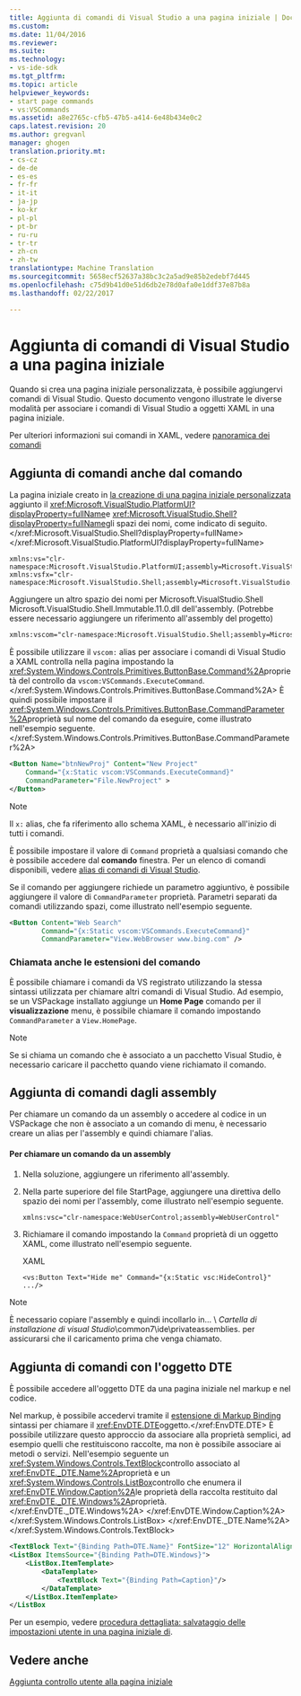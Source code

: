 ```yaml
---
title: Aggiunta di comandi di Visual Studio a una pagina iniziale | Documenti di Microsoft
ms.custom: 
ms.date: 11/04/2016
ms.reviewer: 
ms.suite: 
ms.technology:
- vs-ide-sdk
ms.tgt_pltfrm: 
ms.topic: article
helpviewer_keywords:
- start page commands
- vs:VSCommands
ms.assetid: a8e2765c-cfb5-47b5-a414-6e48b434e0c2
caps.latest.revision: 20
ms.author: gregvanl
manager: ghogen
translation.priority.mt:
- cs-cz
- de-de
- es-es
- fr-fr
- it-it
- ja-jp
- ko-kr
- pl-pl
- pt-br
- ru-ru
- tr-tr
- zh-cn
- zh-tw
translationtype: Machine Translation
ms.sourcegitcommit: 5658ecf52637a38bc3c2a5ad9e85b2edebf7d445
ms.openlocfilehash: c75d9b41d0e51d6db2e78d0afa0e1ddf37e87b8a
ms.lasthandoff: 02/22/2017

---
```

# <a name="adding-visual-studio-commands-to-a-start-page"></a>Aggiunta di comandi di Visual Studio a una pagina iniziale
Quando si crea una pagina iniziale personalizzata, è possibile aggiungervi comandi di Visual Studio. Questo documento vengono illustrate le diverse modalità per associare i comandi di Visual Studio a oggetti XAML in una pagina iniziale.  
  
 Per ulteriori informazioni sui comandi in XAML, vedere [panoramica dei comandi](http://msdn.microsoft.com/Library/bc208dfe-367d-426a-99de-52b7e7511e81)  
  
## <a name="adding-commands-from-the-command-well"></a>Aggiunta di comandi anche dal comando  
 La pagina iniziale creato in [la creazione di una pagina iniziale personalizzata](../extensibility/creating-a-custom-start-page.md) aggiunto il <xref:Microsoft.VisualStudio.PlatformUI?displayProperty=fullName>e <xref:Microsoft.VisualStudio.Shell?displayProperty=fullName>gli spazi dei nomi, come indicato di seguito.</xref:Microsoft.VisualStudio.Shell?displayProperty=fullName> </xref:Microsoft.VisualStudio.PlatformUI?displayProperty=fullName>  
  
```  
xmlns:vs="clr-namespace:Microsoft.VisualStudio.PlatformUI;assembly=Microsoft.VisualStudio.Shell.14.0"  
xmlns:vsfx="clr-namespace:Microsoft.VisualStudio.Shell;assembly=Microsoft.VisualStudio.Shell.14.0"  
```  
  
 Aggiungere un altro spazio dei nomi per Microsoft.VisualStudio.Shell Microsoft.VisualStudio.Shell.Immutable.11.0.dll dell'assembly. (Potrebbe essere necessario aggiungere un riferimento all'assembly del progetto)  
  
```xml  
xmlns:vscom="clr-namespace:Microsoft.VisualStudio.Shell;assembly=Microsoft.VisualStudio.Shell.Immutable.11.0"  
```  
  
 È possibile utilizzare il `vscom:` alias per associare i comandi di Visual Studio a XAML controlla nella pagina impostando la <xref:System.Windows.Controls.Primitives.ButtonBase.Command%2A>proprietà del controllo da `vscom:VSCommands.ExecuteCommand`.</xref:System.Windows.Controls.Primitives.ButtonBase.Command%2A> È quindi possibile impostare il <xref:System.Windows.Controls.Primitives.ButtonBase.CommandParameter%2A>proprietà sul nome del comando da eseguire, come illustrato nell'esempio seguente.</xref:System.Windows.Controls.Primitives.ButtonBase.CommandParameter%2A>  
  
```xml  
<Button Name="btnNewProj" Content="New Project"   
    Command="{x:Static vscom:VSCommands.ExecuteCommand}"  
    CommandParameter="File.NewProject" >  
</Button>  
```  
  
> [!NOTE]
>  Il `x:` alias, che fa riferimento allo schema XAML, è necessario all'inizio di tutti i comandi.  
  
 È possibile impostare il valore di `Command` proprietà a qualsiasi comando che è possibile accedere dal **comando** finestra. Per un elenco di comandi disponibili, vedere [alias di comandi di Visual Studio](../ide/reference/visual-studio-command-aliases.md).  
  
 Se il comando per aggiungere richiede un parametro aggiuntivo, è possibile aggiungere il valore di `CommandParameter` proprietà. Parametri separati da comandi utilizzando spazi, come illustrato nell'esempio seguente.  
  
```xml  
<Button Content="Web Search"   
        Command="{x:Static vscom:VSCommands.ExecuteCommand}"  
        CommandParameter="View.WebBrowser www.bing.com" />  
```  
  
### <a name="calling-extensions-from-the-command-well"></a>Chiamata anche le estensioni del comando  
 È possibile chiamare i comandi da VS registrato utilizzando la stessa sintassi utilizzata per chiamare altri comandi di Visual Studio. Ad esempio, se un VSPackage installato aggiunge un **Home Page** comando per il **visualizzazione** menu, è possibile chiamare il comando impostando `CommandParameter` a `View.HomePage`.  
  
> [!NOTE]
>  Se si chiama un comando che è associato a un pacchetto Visual Studio, è necessario caricare il pacchetto quando viene richiamato il comando.  
  
## <a name="adding-commands-from-assemblies"></a>Aggiunta di comandi dagli assembly  
 Per chiamare un comando da un assembly o accedere al codice in un VSPackage che non è associato a un comando di menu, è necessario creare un alias per l'assembly e quindi chiamare l'alias.  
  
#### <a name="to-call-a-command-from-an-assembly"></a>Per chiamare un comando da un assembly  
  
1.  Nella soluzione, aggiungere un riferimento all'assembly.  
  
2.  Nella parte superiore del file StartPage, aggiungere una direttiva dello spazio dei nomi per l'assembly, come illustrato nell'esempio seguente.  
  
    ```xml  
    xmlns:vsc="clr-namespace:WebUserControl;assembly=WebUserControl"  
    ```  
  
3.  Richiamare il comando impostando la `Command` proprietà di un oggetto XAML, come illustrato nell'esempio seguente.  
  
     XAML  
  
    ```  
    <vs:Button Text="Hide me" Command="{x:Static vsc:HideControl}" .../>  
    ```  
  
> [!NOTE]
>  È necessario copiare l'assembly e quindi incollarlo in... \\ *Cartella di installazione di visual Studio*\common7\ide\privateassemblies\. per assicurarsi che il caricamento prima che venga chiamato.  
  
## <a name="adding-commands-with-the-dte-object"></a>Aggiunta di comandi con l'oggetto DTE  
 È possibile accedere all'oggetto DTE da una pagina iniziale nel markup e nel codice.  
  
 Nel markup, è possibile accedervi tramite il [estensione di Markup Binding](http://msdn.microsoft.com/Library/83d6e2a4-1b0c-4fc8-bd96-b5e98800ab63) sintassi per chiamare il <xref:EnvDTE.DTE>oggetto.</xref:EnvDTE.DTE> È possibile utilizzare questo approccio da associare alla proprietà semplici, ad esempio quelli che restituiscono raccolte, ma non è possibile associare ai metodi o servizi. Nell'esempio seguente un <xref:System.Windows.Controls.TextBlock>controllo associato al <xref:EnvDTE._DTE.Name%2A>proprietà e un <xref:System.Windows.Controls.ListBox>controllo che enumera il <xref:EnvDTE.Window.Caption%2A>le proprietà della raccolta restituito dal <xref:EnvDTE._DTE.Windows%2A>proprietà.</xref:EnvDTE._DTE.Windows%2A> </xref:EnvDTE.Window.Caption%2A> </xref:System.Windows.Controls.ListBox> </xref:EnvDTE._DTE.Name%2A> </xref:System.Windows.Controls.TextBlock>  
  
```xml  
<TextBlock Text="{Binding Path=DTE.Name}" FontSize="12" HorizontalAlignment="Center"/>  
<ListBox ItemsSource="{Binding Path=DTE.Windows}">  
    <ListBox.ItemTemplate>  
        <DataTemplate>  
            <TextBlock Text="{Binding Path=Caption}"/>  
        </DataTemplate>  
    </ListBox.ItemTemplate>  
</ListBox  
```  
  
 Per un esempio, vedere [procedura dettagliata: salvataggio delle impostazioni utente in una pagina iniziale di](../extensibility/walkthrough-saving-user-settings-on-a-start-page.md).  
  
## <a name="see-also"></a>Vedere anche  
 [Aggiunta controllo utente alla pagina iniziale](../extensibility/adding-user-control-to-the-start-page.md)
